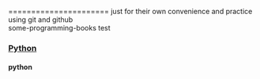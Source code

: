 ======================
just for their own convenience and practice using git and github</br>
some-programming-books   test
### [Python](http://git-scm.com)
#### python
